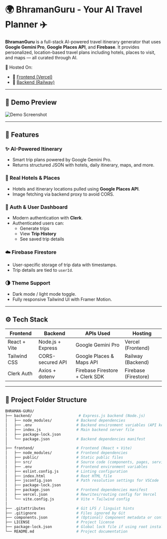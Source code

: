 # 🌍 BhramanGuru - Your AI Travel Planner ✈️

**BhramanGuru** is a full-stack AI-powered travel itinerary generator that uses **Google Gemini Pro**, **Google Places API**, and **Firebase**. It provides personalized, location-based travel plans including hotels, places to visit, and maps — all curated through AI.

🚀 Hosted On:
- 🔗 [Frontend (Vercel)](https://your-vercel-link.vercel.app)
- 🔗 [Backend (Railway)](https://your-backend-url.up.railway.app)

---

## 📸 Demo Preview

![Demo Screenshot](https://your-demo-link-here.com)

---

## 🚀 Features

### ✨ AI-Powered Itinerary
- Smart trip plans powered by Google Gemini Pro.
- Returns structured JSON with hotels, daily itinerary, maps, and more.

### 🏨 Real Hotels & Places
- Hotels and itinerary locations pulled using **Google Places API**.
- Image fetching via backend proxy to avoid CORS.

### 🔐 Auth & User Dashboard
- Modern authentication with **Clerk**.
- Authenticated users can:
  - Generate trips
  - View **Trip History**
  - See saved trip details

### ☁️ Firebase Firestore
- User-specific storage of trip data with timestamps.
- Trip details are tied to `userId`.

### 🌗 Theme Support
- Dark mode / light mode toggle.
- Fully responsive Tailwind UI with Framer Motion.

---

## ⚙️ Tech Stack

| Frontend         | Backend          | APIs Used                      | Hosting              |
|------------------|------------------|--------------------------------|-----------------------|
| React + Vite     | Node.js + Express| Google Gemini Pro              | Vercel (Frontend)     |
| Tailwind CSS     | CORS-secured API | Google Places & Maps API       | Railway (Backend)     |
| Clerk Auth       | Axios + dotenv   | Firebase Firestore + Clerk SDK | Firebase (Firestore)  |

---


## 📁 Project Folder Structure

```bash
BHRAMAN-GURU/
├── backend/                     # Express.js backend (Node.js)
│   ├── node_modules/           # Backend dependencies
│   ├── .env                    # Backend environment variables (API keys etc.)
│   ├── index.js                # Main backend server file
│   ├── package-lock.json
│   └── package.json            # Backend dependencies manifest
│
├── frontend/                   # Frontend (React + Vite)
│   ├── node_modules/           # Frontend dependencies
│   ├── public/                 # Static public files
│   ├── src/                    # Source code (components, pages, services)
│   ├── .env                    # Frontend environment variables
│   ├── eslint.config.js        # Linting configuration
│   ├── index.html              # Root HTML file
│   ├── jsconfig.json           # Path resolution settings for VSCode
│   ├── package-lock.json
│   ├── package.json            # Frontend dependencies manifest
│   ├── vercel.json             # Rewrites/routing config for Vercel
│   └── vite.config.js          # Vite + Tailwind config
│
├── .gitattributes              # Git LFS / linguist hints
├── .gitignore                  # Files ignored by Git
├── components.json             # (Optional) Component metadata or config
├── LICENSE                     # Project license
├── package-lock.json           # Global lock file if using root install
└── README.md                   # Project documentation
